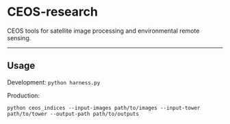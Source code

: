 # CEOS-research
CEOS tools for satellite image processing and environmental remote sensing.

---

## Usage

Development:
`python harness.py`

Production:

`python ceos_indices --input-images path/to/images --input-tower path/to/tower --output-path path/to/outputs`
